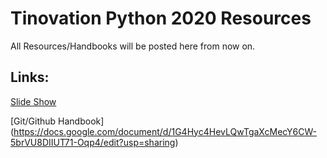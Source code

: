 # Tinovation Python 2020 Resources

All Resources/Handbooks will be posted here from now on.

## Links: 
 [Slide Show](https://docs.google.com/presentation/d/1szAqHKIETI8VQkvauPcH9NvUvv6-qsHOI2vzrekGCN0/edit?ts=5f760908#slide=id.ga1f1ae27fa_0_17)

 [Git/Github Handbook] (https://docs.google.com/document/d/1G4Hyc4HevLQwTgaXcMecY6CW-5brVU8DIIUT71-Oqp4/edit?usp=sharing)



